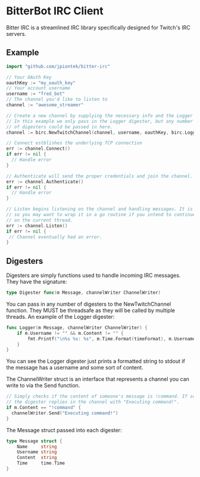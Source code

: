 # BitterBot IRC Client

Bitter IRC is a streamlined IRC library specifically designed for Twitch's IRC servers.

## Example
```go
import "github.com/jpiontek/bitter-irc"

// Your OAuth Key
oauthKey := "my_oauth_key"
// Your account username
username := "fred_bot"
// The channel you'd like to listen to
channel := "awesome_streamer"

// Create a new channel by supplying the necessary info and the Logger digester.  
// In this example we only pass in the Logger digester, but any number 
// of digesters could be passed in here.
channel := birc.NewTwitchChannel(channel, username, oauthKey, birc.Logger)

// Connect estblishes the underlying TCP connection
err := channel.Connect()
if err != nil {
  // Handle error
}

// Authenticate will send the proper credentials and join the channel.
err := channel.Authenticate()
if err != nil {
  // Handle error
}

// Listen begins listening on the channel and handling messages. It is blocking,
// so you may want to wrap it in a go routine if you intend to continue executing
// on the current thread.
err := channel.Listen()
if err != nil {
 // Channel eventually had an error.
}
```


## Digesters
Digesters are simply functions used to handle incoming IRC messages. They have the signature:
```go
type Digester func(m Message, channelWriter ChannelWriter)
```

You can pass in any number of digesters to the NewTwitchChannel function. They MUST be threadsafe as
they will be called by multiple threads. An example of the Logger digester:

```go
func Logger(m Message, channelWriter ChannelWriter) {
	if m.Username != "" && m.Content != "" {
		fmt.Printf("\n%s %s: %s", m.Time.Format(timeFormat), m.Username, m.Content)
	}
}
```

You can see the Logger digester just prints a formatted string to stdout if the message has a username and
some sort of content.

The ChannelWriter struct is an interface that represents a channel you can write to via the Send function.

```go
// Simply checks if the content of someone's message is !command. If so then
// the digester replies in the channel with "Executing command!".
if m.Content == "!command" {
  channelWriter.Send("Executing command!")
}
```

The Message struct passed into each digester:
```go
type Message struct {
	Name     string
	Username string
	Content  string
	Time     time.Time
}
```

